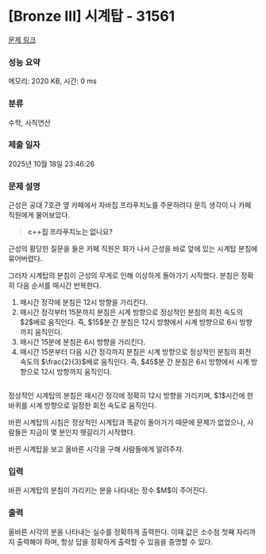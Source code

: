 # [Bronze III] 시계탑 - 31561 

[문제 링크](https://www.acmicpc.net/problem/31561) 

### 성능 요약

메모리: 2020 KB, 시간: 0 ms

### 분류

수학, 사칙연산

### 제출 일자

2025년 10월 18일 23:46:26

### 문제 설명

<p>근성은 공대 7호관 옆 카페에서 자바칩 프라푸치노를 주문하려다 문득 생각이 나 카페 직원에게 물어보았다.</p>

<blockquote>
<p><strong>c++칩 프라푸치노는 없나요?</strong></p>
</blockquote>

<p>근성의 황당한 질문을 들은 카페 직원은 화가 나서 근성을 바로 앞에 있는 시계탑 분침에 묶어버렸다.</p>

<p>그러자 시계탑의 분침이 근성의 무게로 인해 이상하게 돌아가기 시작했다. 분침은 정확히 다음 순서를 매시간 반복한다.</p>

<ol>
	<li>매시간 정각에 분침은 12시 방향을 가리킨다.</li>
	<li>매시간 정각부터 15분까지 분침은 시계 방향으로 정상적인 분침의 회전 속도의 $2$배로 움직인다. 즉, $15$분 간 분침은 12시 방향에서 시계 방향으로 6시 방향까지 움직인다.</li>
	<li>매시간 15분에 분침은 6시 방향을 가리킨다.</li>
	<li>매시간 15분부터 다음 시간 정각까지 분침은 시계 방향으로 정상적인 분침의 회전 속도의 $\frac{2}{3}$배로 움직인다. 즉, $45$분 간 분침은 6시 방향에서 시계 방향으로 12시 방향까지 움직인다.</li>
</ol>

<p style="display:flex;flex-direction:row;justify-content:center;"><img alt="" src="https://upload.acmicpc.net/c10b5fde-7fdc-43d5-a54a-830de09a329b/-/preview/" style="max-height:200px;max-width:200%"></p>

<p>정상적인 시계탑의 분침은 매시간 정각에 정확히 12시 방향을 가리키며, $1$시간에 한 바퀴를 시계 방향으로 일정한 회전 속도로 움직인다.</p>

<p>바뀐 시계탑의 시침은 정상적인 시계탑과 똑같이 돌아가기 때문에 문제가 없었으나, 사람들은 지금이 몇 분인지 헷갈리기 시작했다.</p>

<p>바뀐 시계탑을 보고 올바른 시각을 구해 사람들에게 알려주자.</p>

### 입력 

 <p>바뀐 시계탑의 분침이 가리키는 분을 나타내는 정수 $M$이 주어진다.</p>

### 출력 

 <p>올바른 시각의 분을 나타내는 실수를 정확하게 출력한다. 이때 값은 소수점 첫째 자리까지 출력해야 하며, 항상 답을 정확하게 출력할 수 있음을 증명할 수 있다.</p>

